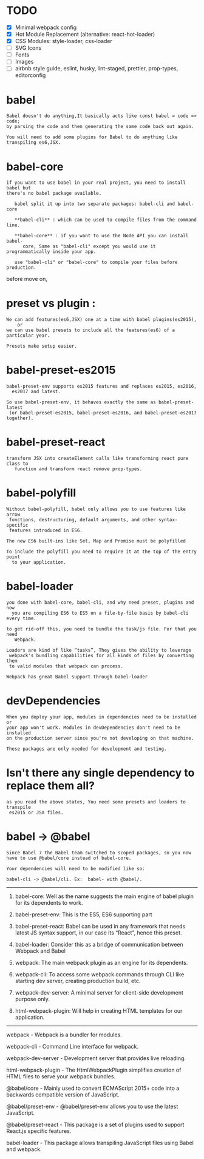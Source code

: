 # TODO
- [x] Minimal webpack config
- [x] Hot Module Replacement (alternative: react-hot-loader)
- [x] CSS Modules: style-loader, css-loader
- [ ] SVG Icons
- [ ] Fonts
- [ ] Images
- [ ] airbnb style guide, eslint, husky, lint-staged, prettier, prop-types, editorconfig

# babel
```
Babel doesn't do anything,It basically acts like const babel = code => code; 
by parsing the code and then generating the same code back out again.

You will need to add some plugins for Babel to do anything like transpiling es6,JSX.
```

# babel-core

```
if you want to use babel in your real project, you need to install babel but 
there's no babel package available.

   babel split it up into two separate packages: babel-cli and babel-core

   **babel-cli** : which can be used to compile files from the command line.

   **babel-core** : if you want to use the Node API you can install babel-
      core, Same as "babel-cli" except you would use it programmatically inside your app.

   use "babel-cli" or "babel-core" to compile your files before production.
```
before move on,

# preset vs plugin :

```
We can add features(es6,JSX) one at a time with babel plugins(es2015), 
    or 
we can use babel presets to include all the features(es6) of a particular year.

Presets make setup easier.
```

# babel-preset-es2015

```
babel-preset-env supports es2015 features and replaces es2015, es2016, 
  es2017 and latest.

So use babel-preset-env, it behaves exactly the same as babel-preset-latest 
 (or babel-preset-es2015, babel-preset-es2016, and babel-preset-es2017 together).
 ```

# babel-preset-react

```
transform JSX into createElement calls like transforming react pure class to 
   function and transform react remove prop-types.
```

# babel-polyfill

```
Without babel-polyfill, babel only allows you to use features like arrow 
 functions, destructuring, default arguments, and other syntax-specific 
 features introduced in ES6.

The new ES6 built-ins like Set, Map and Promise must be polyfilled

To include the polyfill you need to require it at the top of the entry point 
  to your application. 
```

# babel-loader

```
you done with babel-core, babel-cli, and why need preset, plugins and now 
  you are compiling ES6 to ES5 on a file-by-file basis by babel-cli every time.

to get rid-off this, you need to bundle the task/js file. For that you need 
   Webpack.

Loaders are kind of like “tasks”, They gives the ability to leverage 
 webpack's bundling capabilities for all kinds of files by converting them 
 to valid modules that webpack can process.

Webpack has great Babel support through babel-loader
```

# devDependencies

```
When you deploy your app, modules in dependencies need to be installed or 
your app won't work. Modules in devDependencies don't need to be installed 
on the production server since you're not developing on that machine.

These packages are only needed for development and testing.
```

# Isn't there any single dependency to replace them all?

```
as you read the above states, You need some presets and loaders to transpile 
 es2015 or JSX files.
```

# babel -> @babel

```
Since Babel 7 the Babel team switched to scoped packages, so you now 
have to use @babel/core instead of babel-core.

Your dependencies will need to be modified like so:

babel-cli -> @babel/cli. Ex:  babel- with @babel/.
```

---

1. babel-core: Well as the name suggests the main engine of babel plugin for its dependents to work.
2. babel-preset-env: This is the ES5, ES6 supporting part
3. babel-preset-react: Babel can be used in any framework that needs latest JS syntax support, in our case its “React”, hence this preset.
4. babel-loader: Consider this as a bridge of communication between Webpack and Babel

1. webpack: The main webpack plugin as an engine for its dependents.
2. webpack-cli: To access some webpack commands through CLI like starting dev server, creating production build, etc.
3. webpack-dev-server: A minimal server for client-side development purpose only.
4. html-webpack-plugin: Will help in creating HTML templates for our application.

---

webpack - Webpack is a bundler for modules.

webpack-cli - Command Line interface for webpack.

webpack-dev-server - Development server that provides live reloading.

html-webpack-plugin - The HtmlWebpackPlugin simplifies creation of HTML files to serve your webpack bundles.

@babel/core - Mainly used to convert ECMAScript 2015+ code into a backwards compatible version of JavaScript.

@babel/preset-env - @babel/preset-env allows you to use the latest JavaScript.

@babel/preset-react - This package is a set of plugins used to support React.js specific features.

babel-loader - This package allows transpiling JavaScript files using Babel and webpack.